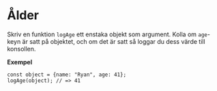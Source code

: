 # Ålder

Skriv en funktion `logAge` ett enstaka objekt som argument. Kolla om `age`-keyn är satt på objektet, och om det är satt så loggar du dess värde till konsollen.

**Exempel**
```
const object = {name: "Ryan", age: 41};
logAge(object); // => 41
```

